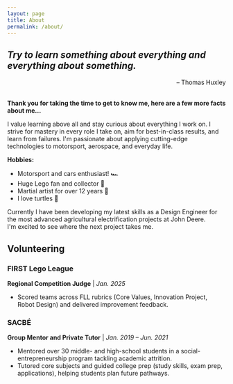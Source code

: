 ```yaml
---
layout: page
title: About
permalink: /about/
---
```


## _Try to learn something about everything and everything about something._
<div style="text-align:right">
– Thomas Huxley
</div><br>
  
**Thank you for taking the time to get to know me, here are a few more facts about me...**

I value learning above all and stay curious about everything I work on. I strive for mastery in every role I take on, aim for best-in-class results, and learn from failures. I'm passionate about applying cutting-edge technologies to motorsport, aerospace, and everyday life.

**Hobbies:**
- Motorsport and cars enthusiast! 🏎️
- Huge Lego fan and collector 🧱
- Martial artist for over 12 years 🥋
- I love turtles 🐢

Currently I have been developing my latest skills as a Design Engineer for the most advanced agricultural electrification projects at John Deere.  
I'm excited to see where the next project takes me.

## Volunteering

### FIRST Lego League

**Regional Competition Judge** | _Jan. 2025_

- Scored teams across FLL rubrics (Core Values, Innovation Project, Robot Design) and delivered improvement feedback.

### SACBÉ

**Group Mentor and Private Tutor** | _Jan. 2019 – Jun. 2021_

- Mentored over 30 middle- and high-school students in a social-entrepreneurship program tackling academic attrition.
- Tutored core subjects and guided college prep (study skills, exam prep, applications), helping students plan future pathways.
